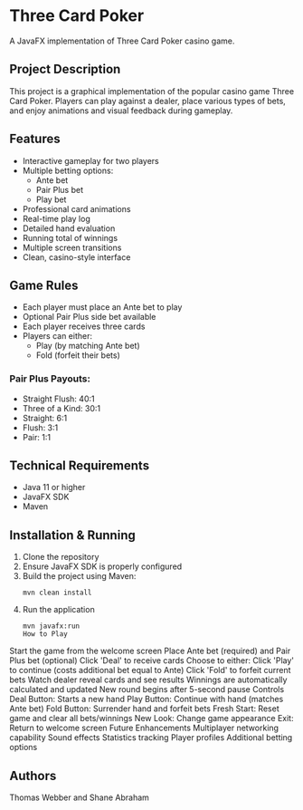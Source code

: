 # Three Card Poker

A JavaFX implementation of Three Card Poker casino game.

## Project Description

This project is a graphical implementation of the popular casino game Three Card Poker. Players can play against a dealer, place various types of bets, and enjoy animations and visual feedback during gameplay.

## Features

- Interactive gameplay for two players
- Multiple betting options:
  - Ante bet
  - Pair Plus bet
  - Play bet
- Professional card animations
- Real-time play log
- Detailed hand evaluation
- Running total of winnings
- Multiple screen transitions
- Clean, casino-style interface

## Game Rules

- Each player must place an Ante bet to play
- Optional Pair Plus side bet available
- Each player receives three cards
- Players can either:
  - Play (by matching Ante bet)
  - Fold (forfeit their bets)

### Pair Plus Payouts:

- Straight Flush: 40:1
- Three of a Kind: 30:1
- Straight: 6:1
- Flush: 3:1
- Pair: 1:1

## Technical Requirements

- Java 11 or higher
- JavaFX SDK
- Maven
## Installation & Running

1. Clone the repository
2. Ensure JavaFX SDK is properly configured
3. Build the project using Maven:
   ```shell
   mvn clean install
4. Run the application
   ```shell
   mvn javafx:run
   How to Play
Start the game from the welcome screen
Place Ante bet (required) and Pair Plus bet (optional)
Click 'Deal' to receive cards
Choose to either:
Click 'Play' to continue (costs additional bet equal to Ante)
Click 'Fold' to forfeit current bets
Watch dealer reveal cards and see results
Winnings are automatically calculated and updated
New round begins after 5-second pause
Controls
Deal Button: Starts a new hand
Play Button: Continue with hand (matches Ante bet)
Fold Button: Surrender hand and forfeit bets
Fresh Start: Reset game and clear all bets/winnings
New Look: Change game appearance
Exit: Return to welcome screen
Future Enhancements
Multiplayer networking capability
Sound effects
Statistics tracking
Player profiles
Additional betting options
## Authors
Thomas Webber and Shane Abraham

